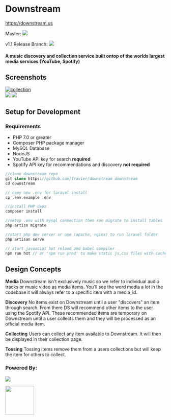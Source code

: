 <h1>Downstream</h1>

https://downstream.us

<p>Master: <img src="https://travis-ci.com/Travier/downstream.svg?token=WQrNcAcxWXTGaqEEdVh4&branch=master" /></p>
<p>v1.1 Release Branch: <img src="https://travis-ci.org/travierm/downstream.svg?branch=v1.1-release" /></p>

#### A music discovery and collection service built ontop of the worlds largest media services (YouTube, Spotify)

## Screenshots
<a href="https://downstream.us"><img src='https://s15.postimg.cc/u88ciilm3/collection.png' border='0' alt='collection'/></a>
<br />
<a href="https://downstream.us"><img src="https://s8.postimg.cc/f7c2ogwc5/image.png"/></a>
<a href="https://downstream.us"><img src="https://s8.postimg.cc/l89rllo45/image.png"/></a>

## Setup for Development
### Requirements
- PHP 7.0 or greater
- Composer PHP package manager
- MySQL Database
- NodeJS
- YouTube API key for search **required**
- Spotify API key for recommendations and discovery **not required**

```php
//clone downstream repo
git clone https://github.com/Travier/downstream downstream
cd downstream

// copy new .env for laravel install
cp .env.example .env

//install PHP deps
composer install

//setup .env with mysql connection then run migrate to install tables
php artisn migrate

//start php dev server or use (apache, nginx) to run laravel folder
php artisan serve

// start javascipt hot reload and babel compiler
npm run hot // or 'npm run prod' to make static js,css files with cache busting
```


## Design Concepts

**Media** Downstream isn't exclusively music so we refer to individual audio tracks or music video as media items. You'll see the word media a lot in the codebase it will always refer to a specific item with a media_id.

**Discovery** No items exist on Downstream until a user "discovers" an item through search. From there DS will recommend other items to the user using the Spotify API. These recommended items are temporary on Downstream until a user collects them and they will be processed as an official media item.

**Collecting** Users can collect any item available to Downstream. It will then be displayed in their collection page.

**Tossing** Tossing items remove them from a users collections but will keep the item for others to collect.

<h3>Powered By:</h3>
<p><img src="https://laravel.com/assets/img/components/logo-laravel.svg"></p>
<a href="https://vuejs.org"><img height="90" width="90" src="https://vuejs.org/images/logo.png"></a>
